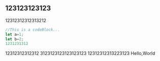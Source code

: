 ## 123123123123
12312312312313212
```js
//This is a codeBlock...
let a=1;
let b=2;
1231231312


```

12312312312312
3123123123123123123
12312312313223123
Hello,World

